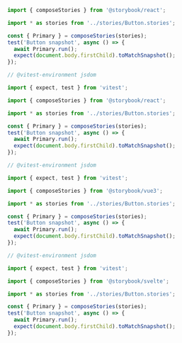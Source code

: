 ```js filename="test/Button.test.js|ts" renderer="react" language="js" tabTitle="jest"
import { composeStories } from '@storybook/react';

import * as stories from '../stories/Button.stories';

const { Primary } = composeStories(stories);
test('Button snapshot', async () => {
  await Primary.run();
  expect(document.body.firstChild).toMatchSnapshot();
});
```

```js filename="test/Button.test.js|ts" renderer="react" language="js" tabTitle="vitest"
// @vitest-environment jsdom

import { expect, test } from 'vitest';

import { composeStories } from '@storybook/react';

import * as stories from '../stories/Button.stories';

const { Primary } = composeStories(stories);
test('Button snapshot', async () => {
  await Primary.run();
  expect(document.body.firstChild).toMatchSnapshot();
});
```

```js filename="__tests__/Button.spec.js|ts" renderer="vue" language="js"
// @vitest-environment jsdom

import { expect, test } from 'vitest';

import { composeStories } from '@storybook/vue3';

import * as stories from '../stories/Button.stories';

const { Primary } = composeStories(stories);
test('Button snapshot', async () => {
  await Primary.run();
  expect(document.body.firstChild).toMatchSnapshot();
});
```

```js filename="__tests__/Button.spec.js|ts" renderer="svelte" language="js"
// @vitest-environment jsdom

import { expect, test } from 'vitest';

import { composeStories } from '@storybook/svelte';

import * as stories from '../stories/Button.stories';

const { Primary } = composeStories(stories);
test('Button snapshot', async () => {
  await Primary.run();
  expect(document.body.firstChild).toMatchSnapshot();
});
```
